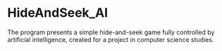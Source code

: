 # HideAndSeek_AI
The program presents a simple hide-and-seek game fully controlled by artificial intelligence, created for a project in computer science studies.
